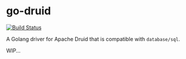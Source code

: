 # go-druid

[![Build Status](https://travis-ci.org/kaplanmaxe/go-druid.svg?branch=master)](https://travis-ci.org/kaplanmaxe/go-druid)

A Golang driver for Apache Druid that is compatible with `database/sql`.

WIP...